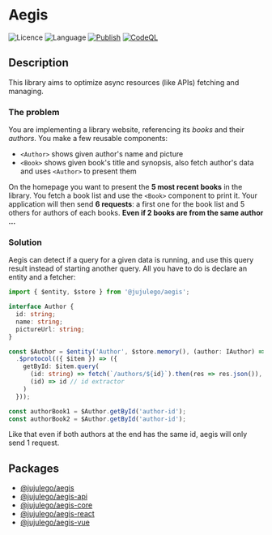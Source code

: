# Aegis
![Licence](https://img.shields.io/github/license/jujulego/aegis)
![Language](https://img.shields.io/github/languages/top/jujulego/aegis)
[![Publish](https://github.com/Jujulego/aegis/actions/workflows/publish.yml/badge.svg)](https://github.com/Jujulego/aegis/actions/workflows/publish.yml)
[![CodeQL](https://github.com/Jujulego/aegis/actions/workflows/codeql-analysis.yml/badge.svg)](https://github.com/Jujulego/aegis/actions/workflows/codeql-analysis.yml)

## Description
This library aims to optimize async resources (like APIs) fetching and managing.

### The problem
You are implementing a library website, referencing its _books_ and their _authors_.
You make a few reusable components:
- `<Author>` shows given author's name and picture
- `<Book>` shows given book's title and synopsis, also fetch author's data and uses `<Author>` to present them

On the homepage you want to present the **5 most recent books** in the library. You fetch a book list and use
the `<Book>` component to print it. Your application will then send **6 requests**: a first one for the book list and
5 others for authors of each books. **Even if 2 books are from the same author ...**

### Solution
Aegis can detect if a query for a given data is running, and use this query result instead of starting another query.
All you have to do is declare an entity and a fetcher:

```typescript
import { $entity, $store } from '@jujulego/aegis';

interface Author {
  id: string;
  name: string;
  pictureUrl: string;
}

const $Author = $entity('Author', $store.memory(), (author: IAuthor) => author.id)
  .$protocol(({ $item }) => ({
    getById: $item.query(
      (id: string) => fetch(`/authors/${id}`).then(res => res.json()), // fetcher
      (id) => id // id extractor
    )
  }));

const authorBook1 = $Author.getById('author-id');
const authorBook2 = $Author.getById('author-id');
```

Like that even if both authors at the end has the same id, aegis will only send 1 request.

## Packages
- [@jujulego/aegis](https://github.com/Jujulego/aegis/tree/master/packages/aegis)
- [@jujulego/aegis-api](https://github.com/Jujulego/aegis/tree/master/packages/api)
- [@jujulego/aegis-core](https://github.com/Jujulego/aegis/tree/master/packages/core)
- [@jujulego/aegis-react](https://github.com/Jujulego/aegis/tree/master/packages/react)
- [@jujulego/aegis-vue](https://github.com/Jujulego/aegis/tree/master/packages/vue)
